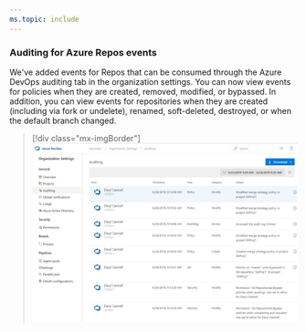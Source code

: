 ```yaml
---
ms.topic: include
---
```


### Auditing for Azure Repos events 

We've added events for Repos that can be consumed through the Azure DevOps auditing tab in the organization settings. You can now view events for policies when they are created, removed, modified, or bypassed. In addition, you can view events for repositories when they are created (including via fork or undelete), renamed, soft-deleted, destroyed, or when the default branch changed.

> [!div class="mx-imgBorder"]
> ![Badge](../../media/154_09.png "Auditing for Azure Repos events")
